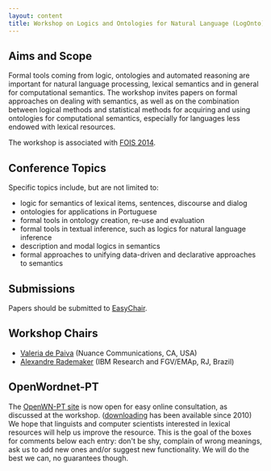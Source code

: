 ```yaml
---
layout: content
title: Workshop on Logics and Ontologies for Natural Language (LogOnto) - September 22, 2014
---
```


## Aims and Scope

Formal tools coming from logic, ontologies and automated reasoning are
important for natural language processing, lexical semantics and in
general for computational semantics.  The workshop invites papers on
formal approaches on dealing with semantics, as well as on the
combination between logical methods and statistical methods for
acquiring and using ontologies for computational semantics, especially
for languages less endowed with lexical resources.

The workshop is associated with
[FOIS 2014](http://fois2014.inf.ufes.br).

## Conference Topics

Specific topics include, but are not limited to:

- logic for semantics of lexical items, sentences, discourse and
  dialog
- ontologies for applications in Portuguese
- formal tools in ontology creation, re-use and evaluation
- formal tools in textual inference, such as logics for natural
  language inference
- description and modal logics in semantics
- formal approaches to unifying data-driven and declarative approaches
  to semantics

## Submissions

Papers should be submitted to
[EasyChair](https://www.easychair.org/conferences/?conf=logonto2014).

## Workshop Chairs

- [Valeria de Paiva](http://valeriadepaiva.org) (Nuance Communications, CA, USA)
- [Alexandre Rademaker](http://researcher.watson.ibm.com/researcher/view.php?person=br-alexrad)
  (IBM Research and FGV/EMAp, RJ, Brazil)

## OpenWordnet-PT

The [OpenWN-PT site](http://logics.emap.fgv.br/wn/) is now open for
easy online consultation, as discussed at the
workshop. ([downloading](http://github.com/arademaker/openWordnet-PT)
has been available since 2010) We hope that linguists and computer
scientists interested in lexical resources will help us improve the
resource. This is the goal of the boxes for comments below each entry:
don't be shy, complain of wrong meanings, ask us to add new ones
and/or suggest new functionality. We will do the best we can, no
guarantees though.
